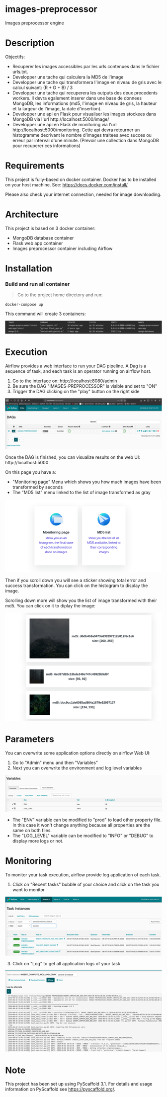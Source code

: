 
# images-preprocessor


Images preprocessor engine


Description
===========

Objectifs:
- Recuperer les images accessibles par les urls contenues dans le fichier urls.txt.
- Developper une tache qui calculera la MD5 de l'image
- Developper une tache qui transformera l'image en niveau de gris avec le calcul suivant: (R + G + B) / 3
- Developper une tache qui recuperera les outputs des deux precedents workers. Il devra egalement inserer dans une base
de donnees MongoDB, les informations (md5, l'image en niveau de gris, la hauteur et la largeur de l'image, la date d'insertion).
- Developper une api en Flask pour visualiser les images stockees dans MongoDB via l'url http://localhost:5000/image/<MD5>
- Developper une api en Flask de monitoring via l'url http://localhost:5000/monitoring. Cette api devra retourner un
histogramme decrivant le nombre d'images traitees avec succes ou erreur par interval d'une minute. (Prevoir une collection dans MongoDB pour recuperer ces informations)


Requirements
============
This project is fully-based on docker container.
Docker has to be installed on your host machine.
See: https://docs.docker.com/install/

Please also check your internet connection, needed for image downloading.

Architecture
============
This project is based on 3 docker container:
- MongoDB database container
- Flask web app container
- Images preprocessor container including Airflow


Installation
============
### Build and run all container
> Go to the project home directory and run:

    docker-compose up
    
This command will create 3 containers:

![Alt text](images/docker_view.png)

Execution
=========
Airflow provides a web interface to run your DAG pipeline.
A Dag is a sequence of task, and each task is an operator running on airflow host.

1. Go to the interface on: http://localhost:8080/admin
2. Be sure the DAG "IMAGES-PREPROCESSOR" is visible and set to "ON"
3. Trigger the DAG clicking on the "play" button on the right side

![Alt text](images/home_view.png)

Once the DAG is finished, you can visualize results on the web UI: http://localhost:5000

On this page you have a:
- "Monitoring page" Menu which shows you how much images have been transformed by seconds
- The "MD5 list" menu linked to the list of image transformed as gray

![Alt text](images/menu_view.png)


Then if you scroll down you will see a sticker showing total error and success transformation. You can click
on the histogram to display the image.

Scrolling down more will show you the list of image transformed with their md5. You can click on it 
to diplay the image:

![Alt text](images/md5_view.png)

Parameters
==========
You can overwrite some application options directly on airflow Web UI:
1. Go to "Admin" menu and then "Variables"
2. Next you can overwrite the environment and log level variables

![Alt text](images/variables_view.png)

- The "ENV" variable can be modified to "prod" to load other property file. In this case it won't change anything because all properties are the same on both files.
- The "LOG_LEVEL" variable can be modified to "INFO" or "DEBUG" to display more logs or not.

Monitoring
==========
To monitor your task execution, airflow provide log application of each task.
1. Click on "Recent tasks" bubble of your choice and click on the task you want to monitor

![Alt text](images/tasks_view.png)


3. Click on "Log" to get all application logs of your task

![Alt text](images/log_view.png)

Note
====

This project has been set up using PyScaffold 3.1. For details and usage
information on PyScaffold see https://pyscaffold.org/.
